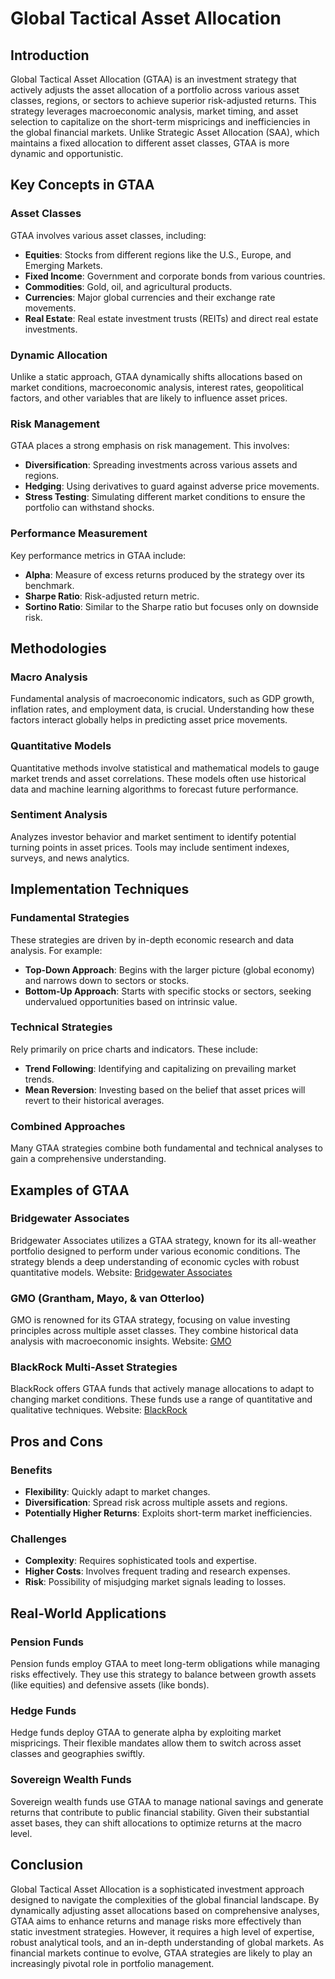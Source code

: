 # Global Tactical Asset Allocation

## Introduction

Global Tactical Asset Allocation (GTAA) is an investment strategy that actively adjusts the asset allocation of a portfolio across various asset classes, regions, or sectors to achieve superior risk-adjusted returns. This strategy leverages macroeconomic analysis, market timing, and asset selection to capitalize on the short-term mispricings and inefficiencies in the global financial markets. Unlike Strategic Asset Allocation (SAA), which maintains a fixed allocation to different asset classes, GTAA is more dynamic and opportunistic.

## Key Concepts in GTAA

### Asset Classes

GTAA involves various asset classes, including:

- **Equities**: Stocks from different regions like the U.S., Europe, and Emerging Markets.
- **Fixed Income**: Government and corporate bonds from various countries.
- **Commodities**: Gold, oil, and agricultural products.
- **Currencies**: Major global currencies and their exchange rate movements.
- **Real Estate**: Real estate investment trusts (REITs) and direct real estate investments.

### Dynamic Allocation

Unlike a static approach, GTAA dynamically shifts allocations based on market conditions, macroeconomic analysis, interest rates, geopolitical factors, and other variables that are likely to influence asset prices.

### Risk Management

GTAA places a strong emphasis on risk management. This involves:

- **Diversification**: Spreading investments across various assets and regions.
- **Hedging**: Using derivatives to guard against adverse price movements.
- **Stress Testing**: Simulating different market conditions to ensure the portfolio can withstand shocks.

### Performance Measurement

Key performance metrics in GTAA include:

- **Alpha**: Measure of excess returns produced by the strategy over its benchmark.
- **Sharpe Ratio**: Risk-adjusted return metric.
- **Sortino Ratio**: Similar to the Sharpe ratio but focuses only on downside risk.

## Methodologies

### Macro Analysis

Fundamental analysis of macroeconomic indicators, such as GDP growth, inflation rates, and employment data, is crucial. Understanding how these factors interact globally helps in predicting asset price movements.

### Quantitative Models

Quantitative methods involve statistical and mathematical models to gauge market trends and asset correlations. These models often use historical data and machine learning algorithms to forecast future performance.

### Sentiment Analysis

Analyzes investor behavior and market sentiment to identify potential turning points in asset prices. Tools may include sentiment indexes, surveys, and news analytics.

## Implementation Techniques

### Fundamental Strategies

These strategies are driven by in-depth economic research and data analysis. For example:

- **Top-Down Approach**: Begins with the larger picture (global economy) and narrows down to sectors or stocks.
- **Bottom-Up Approach**: Starts with specific stocks or sectors, seeking undervalued opportunities based on intrinsic value.

### Technical Strategies

Rely primarily on price charts and indicators. These include:

- **Trend Following**: Identifying and capitalizing on prevailing market trends.
- **Mean Reversion**: Investing based on the belief that asset prices will revert to their historical averages.

### Combined Approaches

Many GTAA strategies combine both fundamental and technical analyses to gain a comprehensive understanding.

## Examples of GTAA

### Bridgewater Associates

Bridgewater Associates utilizes a GTAA strategy, known for its all-weather portfolio designed to perform under various economic conditions. The strategy blends a deep understanding of economic cycles with robust quantitative models.
Website: [Bridgewater Associates](https://www.bridgewater.com)

### GMO (Grantham, Mayo, & van Otterloo)

GMO is renowned for its GTAA strategy, focusing on value investing principles across multiple asset classes. They combine historical data analysis with macroeconomic insights.
Website: [GMO](https://www.gmo.com)

### BlackRock Multi-Asset Strategies

BlackRock offers GTAA funds that actively manage allocations to adapt to changing market conditions. These funds use a range of quantitative and qualitative techniques.
Website: [BlackRock](https://www.blackrock.com)

## Pros and Cons

### Benefits

- **Flexibility**: Quickly adapt to market changes.
- **Diversification**: Spread risk across multiple assets and regions.
- **Potentially Higher Returns**: Exploits short-term market inefficiencies.

### Challenges

- **Complexity**: Requires sophisticated tools and expertise.
- **Higher Costs**: Involves frequent trading and research expenses.
- **Risk**: Possibility of misjudging market signals leading to losses.

## Real-World Applications

### Pension Funds

Pension funds employ GTAA to meet long-term obligations while managing risks effectively. They use this strategy to balance between growth assets (like equities) and defensive assets (like bonds).

### Hedge Funds

Hedge funds deploy GTAA to generate alpha by exploiting market mispricings. Their flexible mandates allow them to switch across asset classes and geographies swiftly.

### Sovereign Wealth Funds

Sovereign wealth funds use GTAA to manage national savings and generate returns that contribute to public financial stability. Given their substantial asset bases, they can shift allocations to optimize returns at the macro level.

## Conclusion

Global Tactical Asset Allocation is a sophisticated investment approach designed to navigate the complexities of the global financial landscape. By dynamically adjusting asset allocations based on comprehensive analyses, GTAA aims to enhance returns and manage risks more effectively than static investment strategies. However, it requires a high level of expertise, robust analytical tools, and an in-depth understanding of global markets. As financial markets continue to evolve, GTAA strategies are likely to play an increasingly pivotal role in portfolio management.

